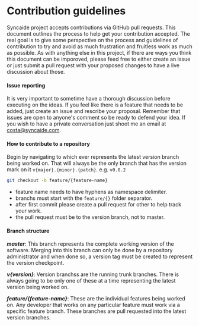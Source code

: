 # Contribution guidelines 
Syncaide project accepts contributions via GitHub pull requests. This document outlines the process to help get your contribution accepted. The real goal is to give some perspective on the process and guidelines of contribution to try and avoid as much frustration and fruitless work as much as possible. As with anything else in this project, if there are ways you think this document can be imporoved, please feed free to either create an issue or just submit a pull request with your proposed changes to have a live discussion about those.

#### Issue reporting
It is very important to sometime have a thorough discussion before executing on the ideas. If you feel like there is a feature that needs to be added, just create an issue and rescribe your proposal. Remember that issues are open to anyone's comment so be ready to defend your idea. If you wish to have a private conversation just shoot me an email at costa@syncaide.com.

#### How to contribute to a repository
Begin by navigating to which ever represents the latest version branch being worked on. That will always be the only branch that has the version mark on it `v{major}.{minor}.{patch}`. e.g. `v0.0.2`
```bash
git checkout -b feature/{feature-name}
```
- feature name needs to have hyphens as namespace delimiter.
- branchs must start with the `feature/{}` folder separator.
- after first commit please create a pull request for other to help track your work.
- the pull request must be to the version branch, not to master.

#### Branch structure
_**master**_: This branch represents the complete working version of the software. Merging into this branch can only be done by a repository administrator and when done so, a version tag must be created to represent the version checkpoint.

_**v{version}**_: Version branchss are the running trunk branches. There is always going to be only one of these at a time representing the latest version being worked on.

_**feature/{feature-name}**_: These are the individual features being worked on. Any developer that works on any particular feature must work via a specific feature branch. These branches are pull requested into the latest version branches.
